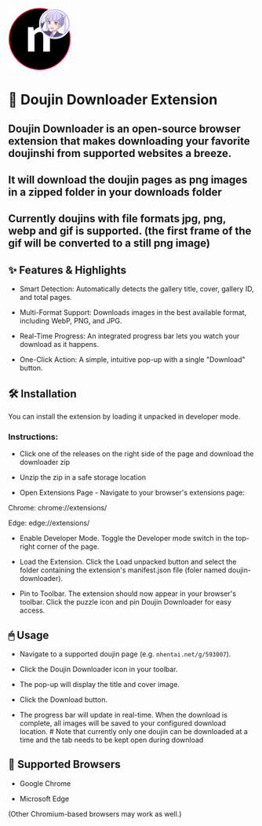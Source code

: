 ![Extension Icon](./icon.png)

# 🖤 Doujin Downloader Extension
## Doujin Downloader is an open-source browser extension that makes downloading your favorite doujinshi from supported websites a breeze.
## It will download the doujin pages as png images in a zipped folder in your downloads folder
## Currently doujins with file formats jpg, png, webp and gif is supported. (the first frame of the gif will be converted to a still png image)

## ✨ Features & Highlights
- Smart Detection: Automatically detects the gallery title, cover, gallery ID, and total pages.

- Multi-Format Support: Downloads images in the best available format, including WebP, PNG, and JPG.

- Real-Time Progress: An integrated progress bar lets you watch your download as it happens.

- One-Click Action: A simple, intuitive pop-up with a single "Download" button.

## 🛠 Installation
You can install the extension by loading it unpacked in developer mode.

### Instructions:

- Click one of the releases on the right side of the page and download the downloader zip

- Unzip the zip in a safe storage location

- Open Extensions Page - Navigate to your browser's extensions page:

Chrome: chrome://extensions/

Edge: edge://extensions/

- Enable Developer Mode. Toggle the Developer mode switch in the top-right corner of the page.

- Load the Extension. Click the Load unpacked button and select the folder containing the extension's manifest.json file (foler named doujin-downloader).

- Pin to Toolbar. The extension should now appear in your browser's toolbar. Click the puzzle icon and pin Doujin Downloader for easy access.

## 🖱 Usage
- Navigate to a supported doujin page (e.g. `nhentai.net/g/593007`).

- Click the Doujin Downloader icon in your toolbar.

- The pop-up will display the title and cover image.

- Click the Download button.

- The progress bar will update in real-time. When the download is complete, all images will be saved to your configured download location. # Note that currently only one doujin can be downloaded at a time and the tab needs to be kept open during download

## 🚀 Supported Browsers
- Google Chrome

- Microsoft Edge

(Other Chromium-based browsers may work as well.)

